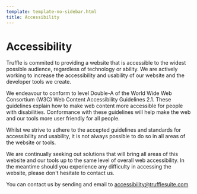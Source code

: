 ```yaml
---
template: template-no-sidebar.html
title: Accessibility
---
```


# Accessibility

Truffle is commited to providing a website that is accessible to the widest possible audience,
regardless of technology or ability. We are actively working to increase the accessibility and
usability of our website and the developer tools we create.

We endeavour to conform to level Double-A of the World Wide Web Consortium (W3C) Web Content
Accessibility Guidelines 2.1. These guidelines explain how to make web content more accessible
for people with disabilities. Conformance with these guidelines will help make the web and our 
tools more user friendly for all people.

Whilst we strive to adhere to the accepted guidelines and standards for accessibility and usability,
it is not always possible to do so in all areas of the website or tools.

We are continually seeking out solutions that will bring all areas of this website and our tools up to the same level of overall web accessibility. In the meantime should you experience any difficulty in accessing the website, please don't hesitate to contact us.

You can contact us by sending and email to <a href="mailto:accessibility@trufflesuite.com">accessibility@trufflesuite.com</a>